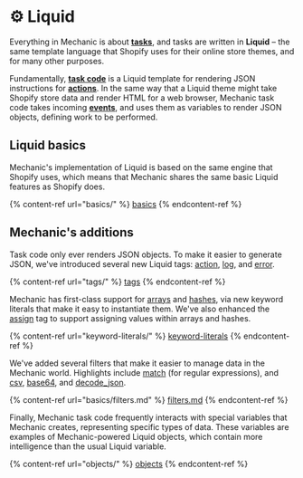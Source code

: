 # ⚙ Liquid

Everything in Mechanic is about [**tasks**](../../core/tasks/), and tasks are written in **Liquid** – the same template language that Shopify uses for their online store themes, and for many other purposes.

Fundamentally, [**task code**](../../core/tasks/code/) is a Liquid template for rendering JSON instructions for [**actions**](../../core/actions/). In the same way that a Liquid theme might take Shopify store data and render HTML for a web browser, Mechanic task code takes incoming [**events**](../../core/events/), and uses them as variables to render JSON objects, defining work to be performed.

## Liquid basics

Mechanic's implementation of Liquid is based on the same engine that Shopify uses, which means that Mechanic shares the same basic Liquid features as Shopify does.

{% content-ref url="basics/" %}
[basics](basics/)
{% endcontent-ref %}

## Mechanic's additions

Task code only ever renders JSON objects. To make it easier to generate JSON, we've introduced several new Liquid tags: [action](tags/action.md), [log](tags/log.md), and [error](tags/error.md).

{% content-ref url="tags/" %}
[tags](tags/)
{% endcontent-ref %}

Mechanic has first-class support for [arrays](keyword-literals/array.md) and [hashes](keyword-literals/hash.md), via new keyword literals that make it easy to instantiate them. We've also enhanced the [assign](https://docs.usemechanic.com/article/357-the-assign-tag) tag to support assigning values within arrays and hashes.

{% content-ref url="keyword-literals/" %}
[keyword-literals](keyword-literals/)
{% endcontent-ref %}

We've added several filters that make it easier to manage data in the Mechanic world. Highlights include [match](filters.md#match) (for regular expressions), and [csv](filters.md#csv), [base64](filters.md#base-64-decode\_base64), and [decode\_json](filters.md#json-parse\_json-parse\_jsonl).

{% content-ref url="basics/filters.md" %}
[filters.md](basics/filters.md)
{% endcontent-ref %}

Finally, Mechanic task code frequently interacts with special variables that Mechanic creates, representing specific types of data. These variables are examples of Mechanic-powered Liquid objects, which contain more intelligence than the usual Liquid variable.

{% content-ref url="objects/" %}
[objects](objects/)
{% endcontent-ref %}
